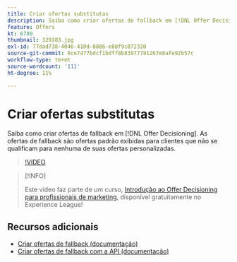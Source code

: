 ```yaml
---
title: Criar ofertas substitutas
description: Saiba como criar ofertas de fallback em [!DNL Offer Decisioning]. As ofertas de fallback têm regras de qualificação associadas a elas para ajudar você a mostrá-las somente para clientes relevantes.
feature: Offers
kt: 6780
thumbnail: 329383.jpg
exl-id: 77dad738-4046-410d-8886-e88f9c872320
source-git-commit: 0ce7477bdcf1bdff8b83977791267e8afe92b57c
workflow-type: tm+mt
source-wordcount: '111'
ht-degree: 11%

---
```


# Criar ofertas substitutas

Saiba como criar ofertas de fallback em [!DNL Offer Decisioning]. As ofertas de fallback são ofertas padrão exibidas para clientes que não se qualificam para nenhuma de suas ofertas personalizadas.

>[!VIDEO](https://video.tv.adobe.com/v/329383?quality=12&learn=on)

>[!INFO]
>
> Este vídeo faz parte de um curso, [Introdução ao Offer Decisioning para profissionais de marketing](https://experienceleague.adobe.com/?recommended=ExperiencePlatform-U-1-2020.1.offerdecisioning?lang=pt-BR), disponível gratuitamente no Experience League!


## Recursos adicionais

* [Criar ofertas de fallback (documentação)](https://experienceleague.adobe.com/docs/journey-optimizer/using/offer-decisioniong/managing-offers-in-the-offer-library/creating-fallback-offers.html)
* [Criar ofertas de fallback com a API (documentação)](https://experienceleague.adobe.com/docs/journey-optimizer/using/offer-decisioniong/api-reference/offers-api/fallback-offers/create.html)
